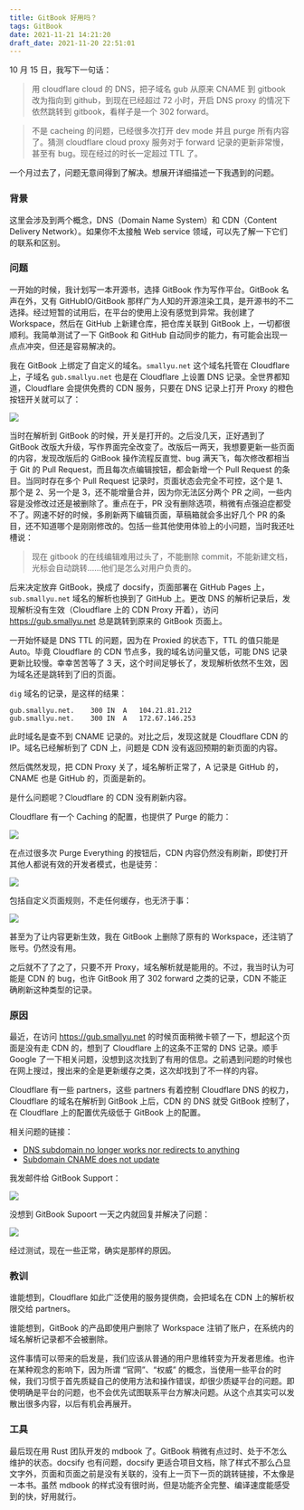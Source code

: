 ```yaml
---
title: GitBook 好用吗？
tags: GitBook
date: 2021-11-21 14:21:20
draft_date: 2021-11-20 22:51:01
---
```


10 月 15 日，我写下一句话：

>用 cloudflare cloud 的 DNS，把子域名 gub 从原来 CNAME 到 gitbook 改为指向到 github，到现在已经超过 72 小时，开启 DNS proxy 的情况下依然跳转到 gitbook，看样子是一个 302 forward。

>不是 cacheing 的问题，已经很多次打开 dev mode 并且 purge 所有内容了。猜测 cloudflare cloud proxy 服务对于 forward 记录的更新非常慢，甚至有 bug。现在经过的时长一定超过 TTL 了。

一个月过去了，问题无意间得到了解决。想展开详细描述一下我遇到的问题。

### 背景

这里会涉及到两个概念，DNS（Domain Name System）和 CDN（Content Delivery Network）。如果你不太接触 Web service 领域，可以先了解一下它们的联系和区别。

### 问题

一开始的时候，我计划写一本开源书，选择 GitBook 作为写作平台。GitBook 名声在外，又有 GitHubIO/GitBook 那样广为人知的开源渲染工具，是开源书的不二选择。经过短暂的试用后，在平台的使用上没有感觉到异常。我创建了 Workspace，然后在 GitHub 上新建仓库，把仓库关联到 GitBook 上，一切都很顺利。我简单测试了一下 GitBook 和 GitHub 自动同步的能力，有可能会出现一点点冲突，但还是容易解决的。

我在 GitBook 上绑定了自定义的域名。`smallyu.net` 这个域名托管在 Cloudflare 上，子域名 `gub.smallyu.net` 也是在 Cloudflare 上设置 DNS 记录。全世界都知道，Cloudflare 会提供免费的 CDN 服务，只要在 DNS 记录上打开 Proxy 的橙色按钮开关就可以了：

<img src="1.png">

当时在解析到 GitBook 的时候，开关是打开的。之后没几天，正好遇到了 GitBook 改版大升级，写作界面完全改变了。改版后一两天，我想要更新一些页面的内容，发现改版后的 GitBook 操作流程反直觉、bug 满天飞，每次修改都相当于 Git
的 Pull Request，而且每次点编辑按钮，都会新增一个 Pull Request 的条目。当同时存在多个 Pull Request 记录时，页面状态会完全不可控，这个是 1、那个是 2、另一个是 3，还不能增量合并，因为你无法区分两个 PR 之间，一些内容是没修改过还是被删除了。重点在于，PR 没有删除选项，稍微有点强迫症都受不了。网速不好的时候，多刷新两下编辑页面，草稿箱就会多出好几个 PR 的条目，还不知道哪个是刚刚修改的。包括一些其他使用体验上的小问题，当时我还吐槽说：

> 现在 gitbook 的在线编辑难用过头了，不能删除 commit，不能新建文档，光标会自动跳转……他们是怎么对用户负责的。

后来决定放弃 GitBook，换成了 docsify，页面部署在 GitHub Pages 上，`sub.smallyu.net` 域名的解析也换到了 GitHub 上。更改 DNS 的解析记录后，发现解析没有生效（Cloudflare 上的 CDN Proxy 开着），访问 https://gub.smallyu.net 总是跳转到原来的 GitBook 页面上。

一开始怀疑是 DNS TTL 的问题，因为在 Proxied 的状态下，TTL 的值只能是 Auto。毕竟 Cloudflare 的 CDN 节点多，我的域名访问量又低，可能 DNS 记录更新比较慢。幸幸苦苦等了 3 天，这个时间足够长了，发现解析依然不生效，因为域名还是跳转到了旧的页面。

`dig` 域名的记录，是这样的结果：

```
gub.smallyu.net.	300	IN	A	104.21.81.212
gub.smallyu.net.	300	IN	A	172.67.146.253
```

此时域名是查不到 CNAME 记录的。对比之后，发现这就是 Cloudflare CDN 的 IP。域名已经解析到了 CDN 上，问题是 CDN 没有返回预期的新页面的内容。

然后偶然发现，把 CDN Proxy 关了，域名解析正常了，A 记录是 GitHub 的，CNAME 也是 GitHub 的，页面是新的。

是什么问题呢？Cloudflare 的 CDN 没有刷新内容。

Cloudflare 有一个 Caching 的配置，也提供了 Purge 的能力：

<img src="2.png">

在点过很多次 Purge Everything 的按钮后，CDN 内容仍然没有刷新，即使打开其他人都说有效的开发者模式，也是徒劳：

<img src="3.png">

包括自定义页面规则，不走任何缓存，也无济于事：

<img src="4.png">

甚至为了让内容更新生效，我在 GitBook 上删除了原有的 Workspace，还注销了账号。仍然没有用。

之后就不了了之了，只要不开 Proxy，域名解析就是能用的。不过，我当时认为可能是 CDN 的 bug，也许 GitBook 用了 302 forward 之类的记录，CDN 不能正确刷新这种类型的记录。

### 原因

最近，在访问 https://gub.smallyu.net 的时候页面稍微卡顿了一下，想起这个页面是没有走 CDN 的，想到了 Cloudflare 上的这条不正常的 DNS 记录。顺手 Google 了一下相关问题，没想到这次找到了有用的信息。之前遇到问题的时候也在网上搜过，搜出来的全是更新缓存之类，这次却找到了不一样的内容。

Cloudflare 有一些 partners，这些 partners 有着控制 Cloudflare DNS 的权力，Cloudflare 的域名在解析到 GitBook 上后，CDN 的 DNS 就受 GitBook 控制了，在 Cloudflare 上的配置优先级低于 GitBook 上的配置。

相关问题的链接：

- [DNS subdomain no longer works nor redirects to anything](https://community.cloudflare.com/t/dns-subdomain-no-longer-works-nor-redirects-to-anything/240984/7)
- [Subdomain CNAME does not update](https://community.cloudflare.com/t/subdomain-cname-does-not-update/280696/2)

我发邮件给 GitBook Support：

<img src="11.png">

没想到 GitBook Supoort 一天之内就回复并解决了问题：

<img src="12.png">

经过测试，现在一些正常，确实是那样的原因。

### 教训

谁能想到，Cloudflare 如此广泛使用的服务提供商，会把域名在 CDN 上的解析权限交给 partners。

谁能想到，GitBook 的产品即使用户删除了 Workspace 注销了账户，在系统内的域名解析记录都不会被删除。

这件事情可以带来的启发是，我们应该从普通的用户思维转变为开发者思维。也许在某种观念的影响下，因为所谓 “官网”、“权威” 的概念，当使用一些平台的时候，我们习惯于首先质疑自己的使用方法和操作错误，却很少质疑平台的问题。即使明确是平台的问题，也不会优先试图联系平台方解决问题。从这个点其实可以发散出很多内容，以后有机会再展开。

### 工具

最后现在用 Rust 团队开发的 mdbook 了。GitBook 稍微有点过时、处于不怎么维护的状态。docsify 也有问题，docsify 更适合项目文档，除了样式不那么凸显文字外，页面和页面之前是没有关联的，没有上一页下一页的跳转链接，不太像是一本书。虽然 mdbook 的样式没有很时尚，但是功能齐全完整、编译速度能感受到的快，好用就行。

